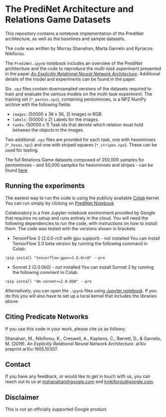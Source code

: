# The PrediNet Architecture and Relations Game Datasets

This repository contains a notebook implementation of the PrediNet architecture,
as well as the baselines and sample datasets.

The code was written by Murray Shanahan, Marta Garnelo and Kyriacos Nikiforou.

The `PrediNet.ipynb` notebook includes an overview of the PrediNet
architecture and the code to reproduce the *multi-task experiment* presented in the paper
[*An Explicitly Relational Neural Network Architecture*](https://arxiv.org/pdf/1905.10307.pdf).
Additional details of the model and experiments can be found in the paper.

Six `.npz` files contain downsampled versions of the datasets required to train
and evaluate the various models on the multi-task experiment. The training set (`*_pentos.npz`),
containing pentominoes, is a NPZ NumPy archive with the following fields:

*  `images`: (50000 x 36 x 36, 3) Images in RGB.
*  `labels`: (50000 x 2) Labels for the images.
*  `tasks`:  (50000 x 1) Task ids that denote which relation must hold between the
   objects in the images.

Two additional `.npz` files are provided for each task, one with hexominoes (`*_hexos.npz`)
and one with striped squares (`*_stripes.npz`). These can be used for testing.

The full Relations Game datasets composed of 250,000 samples for pentominoes - and 50,000 samples
for hexominoes and stripes - can be found [here](https://console.cloud.google.com/storage/browser/relations-game-datasets)

## Running the experiments

The easiest way to run the code is using the publicly available [Colab](https://colab.research.google.com) kernel.
You can run simply by clicking on [PrediNet Notebook](https://colab.research.google.com/github/deepmind/deepmind-research/blob/master/PrediNet/PrediNet.ipynb)

Colaboratory is a free Jupyter notebook environment provided by Google that requires no setup and runs entirely in the cloud.
You will need the following dependencies to run the code, with instructions on how to install them.
The code was tested with the versions shown in brackets

*   TensorFlow 2 (2.0.0-rc0 with gpu support) - not installed
You can install TensorFlow 2.0 beta version by running the following  command in
Colab:

```
!pip install "tensorflow-gpu>=2.0.0rc0" --pre
```

*   Sonnet 2 (2.0.0b0) - not installed
You can install Sonnet 2 by running the following comment in Colab.

```
!pip install "dm-sonnet>=2.0.0b0" --pre
```

Alternatively, you can open the `.ipynb` files using
[Jupyter notebook](http://jupyter.org/install.html). If you do this you will
also have to set up a local kernel that includes the libraries above.

## Citing Predicate Networks

If you use this code in your work, please cite us as follows:

Shanahan, M., Nikiforou, K., Creswell, A., Kaplanis, C., Barrett, D.,
& Garnelo, M. (2019). *An Explicitly Relational Neural Network Architecture*.
arXiv preprint arXiv:1905.10307.


## Contact

If you have any feedback, or would like to get in touch with us, you can reach out to us
at mshanahan@google.com and knikiforou@google.com.

## Disclaimer

This is not an officially supported Google product.
